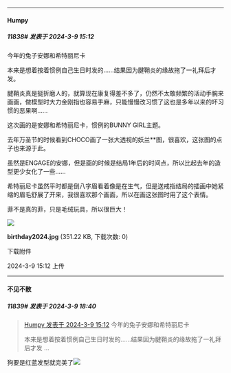 ﻿
*****

####  Humpy  
##### 11838#       发表于 2024-3-9 15:12

今年的兔子安娜和希特丽尼卡

本来是想着按着惯例自己生日时发的……结果因为腱鞘炎的缘故拖了一礼拜后才发。

腱鞘炎真是挺折磨人的，就算现在康复得差不多了，仍然不太敢频繁的活动手腕来画画，做模型时大力金刚指也容易手麻，只能慢慢改习惯了这也是多年以来的坏习惯的恶果啊……

这次画的是安娜和希特丽尼卡，惯例的BUNNY GIRL主题。

去年万圣节的时候看到CHOCO画了一张大透视的妖兰**图，很喜欢，这张图的点子也来源于此。

虽然是ENGAGE的安娜，但是画的时候是结局1年后的时间点，所以比起去年的造型更少女化了一些……

希特丽尼卡虽然平时都是倒八字眉看着像是在生气，但是送戒指结局的插画中她紧缩的眉毛舒展了开来，我很喜欢那个画面，所以在画这张图时用了这个表情。

菲不是真的菲，只是毛绒玩具，所以很巨大！

<img src="https://img.saraba1st.com/forum/202403/09/151242dk9uuu77kchu3d7s.jpg" referrerpolicy="no-referrer">

<strong>birthday2024.jpg</strong> (351.22 KB, 下载次数: 0)

下载附件

2024-3-9 15:12 上传


*****

####  不见不散  
##### 11839#       发表于 2024-3-9 18:40

<blockquote><a href="httphttps://bbs.saraba1st.com/2b/forum.php?mod=redirect&amp;goto=findpost&amp;pid=64199226&amp;ptid=2092249" target="_blank">Humpy 发表于 2024-3-9 15:12</a>
今年的兔子安娜和希特丽尼卡

本来是想着按着惯例自己生日时发的……结果因为腱鞘炎的缘故拖了一礼拜后才发 ...</blockquote>
狗要是红蓝发型就完美了<img src="https://static.saraba1st.com/image/smiley/face2017/067.png" referrerpolicy="no-referrer">

